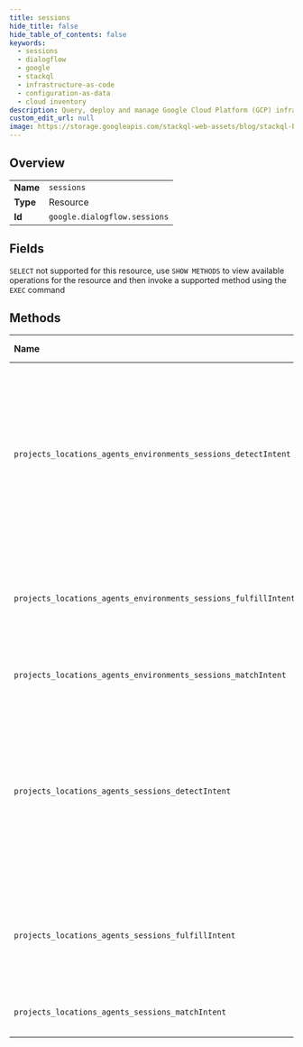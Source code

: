 ```yaml
---
title: sessions
hide_title: false
hide_table_of_contents: false
keywords:
  - sessions
  - dialogflow
  - google    
  - stackql
  - infrastructure-as-code
  - configuration-as-data
  - cloud inventory
description: Query, deploy and manage Google Cloud Platform (GCP) infrastructure and resources using SQL
custom_edit_url: null
image: https://storage.googleapis.com/stackql-web-assets/blog/stackql-blog-post-featured-image.png
---
```

  
    

## Overview
<table><tbody>
<tr><td><b>Name</b></td><td><code>sessions</code></td></tr>
<tr><td><b>Type</b></td><td>Resource</td></tr>
<tr><td><b>Id</b></td><td><code>google.dialogflow.sessions</code></td></tr>
</tbody></table>

## Fields
`SELECT` not supported for this resource, use `SHOW METHODS` to view available operations for the resource and then invoke a supported method using the `EXEC` command  
## Methods
| Name | Accessible by | Required Params | Description |
|:-----|:--------------|:----------------|:------------|
| `projects_locations_agents_environments_sessions_detectIntent` | `EXEC` | `agentsId, environmentsId, locationsId, projectsId, sessionsId:detectIntent` | Processes a natural language query and returns structured, actionable data as a result. This method is not idempotent, because it may cause session entity types to be updated, which in turn might affect results of future queries. Note: Always use agent versions for production traffic. See [Versions and environments](https://cloud.google.com/dialogflow/cx/docs/concept/version). |
| `projects_locations_agents_environments_sessions_fulfillIntent` | `EXEC` | `agentsId, environmentsId, locationsId, projectsId, sessionsId:fulfillIntent` | Fulfills a matched intent returned by MatchIntent. Must be called after MatchIntent, with input from MatchIntentResponse. Otherwise, the behavior is undefined. |
| `projects_locations_agents_environments_sessions_matchIntent` | `EXEC` | `agentsId, environmentsId, locationsId, projectsId, sessionsId:matchIntent` | Returns preliminary intent match results, doesn't change the session status. |
| `projects_locations_agents_sessions_detectIntent` | `EXEC` | `agentsId, locationsId, projectsId, sessionsId:detectIntent` | Processes a natural language query and returns structured, actionable data as a result. This method is not idempotent, because it may cause session entity types to be updated, which in turn might affect results of future queries. Note: Always use agent versions for production traffic. See [Versions and environments](https://cloud.google.com/dialogflow/cx/docs/concept/version). |
| `projects_locations_agents_sessions_fulfillIntent` | `EXEC` | `agentsId, locationsId, projectsId, sessionsId:fulfillIntent` | Fulfills a matched intent returned by MatchIntent. Must be called after MatchIntent, with input from MatchIntentResponse. Otherwise, the behavior is undefined. |
| `projects_locations_agents_sessions_matchIntent` | `EXEC` | `agentsId, locationsId, projectsId, sessionsId:matchIntent` | Returns preliminary intent match results, doesn't change the session status. |
